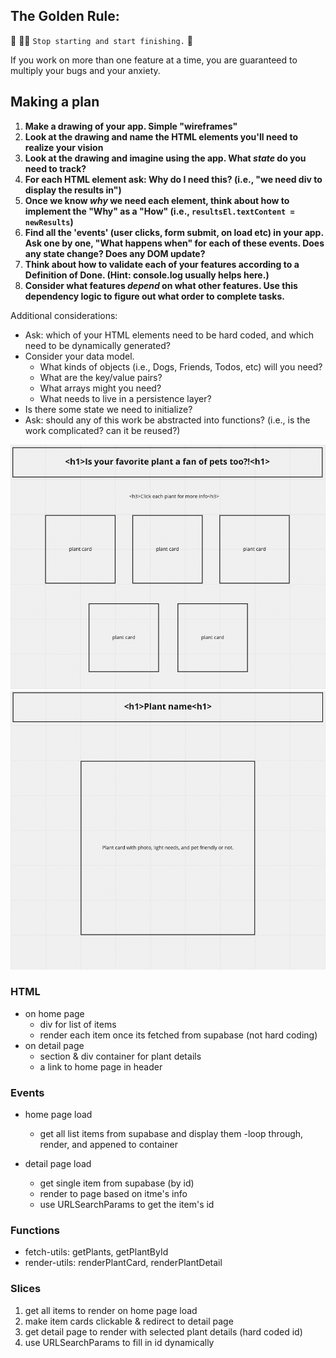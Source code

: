 ## The Golden Rule:

🦸 🦸‍♂️ `Stop starting and start finishing.` 🏁

If you work on more than one feature at a time, you are guaranteed to multiply your bugs and your anxiety.

## Making a plan

1. **Make a drawing of your app. Simple "wireframes"**
1. **Look at the drawing and name the HTML elements you'll need to realize your vision**
1. **Look at the drawing and imagine using the app. What _state_ do you need to track?**
1. **For each HTML element ask: Why do I need this? (i.e., "we need div to display the results in")**
1. **Once we know _why_ we need each element, think about how to implement the "Why" as a "How" (i.e., `resultsEl.textContent = newResults`)**
1. **Find all the 'events' (user clicks, form submit, on load etc) in your app. Ask one by one, "What happens when" for each of these events. Does any state change? Does any DOM update?**
1. **Think about how to validate each of your features according to a Definition of Done. (Hint: console.log usually helps here.)**
1. **Consider what features _depend_ on what other features. Use this dependency logic to figure out what order to complete tasks.**

Additional considerations:

-   Ask: which of your HTML elements need to be hard coded, and which need to be dynamically generated?
-   Consider your data model.
    -   What kinds of objects (i.e., Dogs, Friends, Todos, etc) will you need?
    -   What are the key/value pairs?
    -   What arrays might you need?
    -   What needs to live in a persistence layer?
-   Is there some state we need to initialize?
-   Ask: should any of this work be abstracted into functions? (i.e., is the work complicated? can it be reused?)

![wireframe](/assets/wireframe1.png)
![wireframe](/assets/wireframe2.png)

### HTML

-   on home page
    -   div for list of items
    -   render each item once its fetched from supabase (not hard coding)
-   on detail page
    -   section & div container for plant details
    -   a link to home page in header

### Events

-   home page load

    -   get all list items from supabase and display them
        -loop through, render, and appened to container

-   detail page load
    -   get single item from supabase (by id)
    -   render to page based on itme's info
    -   use URLSearchParams to get the item's id

### Functions

-   fetch-utils: getPlants, getPlantById
-   render-utils: renderPlantCard, renderPlantDetail

### Slices

1. get all items to render on home page load
2. make item cards clickable & redirect to detail page
3. get detail page to render with selected plant details (hard coded id)
4. use URLSearchParams to fill in id dynamically
